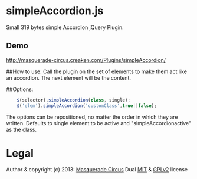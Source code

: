 simpleAccordion.js
=================

Small 319 bytes simple Accordion jQuery Plugin.

## Demo
http://masquerade-circus.creaken.com/Plugins/simpleAccordion/

##How to use:
Call the plugin on the set of elements to make them act like an accordion. The next element will be the content. 
				
##Options:
```javascript
	$(selector).simpleAccordion(class, single);
	$('elem').simpleAccordion('customClass',true||false);
```
The options can be repositioned, no matter the order in which they are written.
Defaults to single element to be active and "simpleAccordionactive" as the class.

# Legal

Author & copyright (c) 2013: [Masquerade Circus](http://masquerade-circus.creaken.com)
Dual [MIT](http://opensource.org/licenses/MIT) & [GPLv2](http://opensource.org/licenses/GPL-2.0) license